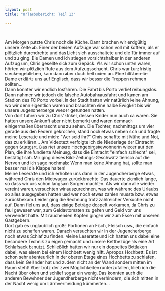 ```yaml
---
layout: post
title: "Urlaubsbericht: Teil 13"

---
```


 

Am Morgen putzte Chris noch die Küche. Dann brachen wir endgültig unsere Zelte ab. Einer der beiden Aufzüge war schon voll mit Koffern, als er plötzlich durchdrehte und das Licht sich ausschaltete und die Tür immer auf und zu ging. Die Damen und ich stiegen vorsichtshalber in den anderen Aufzug um, Chris gesellte sich zum Gepäck. Als wir schon unten waren, hörten wir plötzlich Rufe aus dem Aufzugsschacht. Chris war kurzfristig steckengeblieben, kam dann aber doch heil unten an. Eine hilfsbereite Dame erklärte uns auf Englisch, dass wir besser die Treppen nehmen sollten...  
Dann konnten wir endlich losfahren. Die Fahrt bis Porto verlief reibungslos. Dann nahmen wir jedoch die falsche Autobahnausfahrt und kamen am Stadion des FC Porto vorbei. In der Stadt hatten wir natürlich keine Ahnung, wo wir denn eigentlich waren und brauchten eine halbe Ewigkeit bis wir unsere Jugendherberge wieder gefunden hatten.  
Von dort fuhren wir zu Chris' Onkel, dessen Kinder nun auch da waren. Sie hatten unsere Ankunft aber nicht bemerkt und waren demnach einigermaßen überrascht uns zu sehen. Die Tochter, nachmittags um vier gerade aus den Federn gekrochen, stand noch etwas neben sich und fragte meine Leseratte und mich: "Wer seid ihr?" Chris schaffte mit Mühe und Not, das zu erklären... Am Videotext verfolgte ich die Niederlage der Eintracht gegen Stuttgart. Das rief unsere Hochgebirgsbewohnerin wieder auf den Plan, die ihre fundierte Meinung, dass die Eintracht "einfach schlecht" sei, bestätigt sah. Mir ging dieses Bild-Zeitungs-Geschwätz tierisch auf die Nerven und ich sage nochmals: Wenn man keine Ahnung hat, sollte man besser mal die Klappe halten!  
Meine Leseratte und ich erholten uns dann in der Jugendherberge etwas, während Chris den Mietwagen zurückbrachte. Das dauerte ziemlich lange, so dass wir uns schon langsam Sorgen machten. Als wir dann alle wieder vereint waren, versuchten wir auszurechnen, was wir während des Urlaubs so alles ausgegeben hatten und wer noch etwas zahlen musste bzw. etwas zurückbekam. Leider ging die Rechnung trotz zahlreicher Versuche nicht auf. Dann fiel uns auf, dass einige Beträge doppelt vorkamen, da Chris zu faul gewesen war, zum Geldautomaten zu gehen und Geld von uns verwendet hatte. Mit rauchenden Köpfen gingen wir zum Essen mit unseren Gastgebern.  
Dort gab es unglaublich große Portionen an Fisch, Fleisch usw., die einfach nicht zu schaffen waren. Danach versuchten wir in der Jugendherberge noch etwas Schlaf zu finden. Meine Leseratte und ich hatten uns dabei eine besondere Technik zu eigen gemacht und unsere Bettbezüge als eine Art Schlafsack benutzt. Schließlich hatten wir nur ein doppeltes Bettlaken dabei, was einem bei einem Hochbett wenig hilft. Apropos Hochbett: Es ist schon sehr abenteurlich in der oberen Etage eines Hochbetts zu schlafen, dass kein Geländer hat und zudem nicht an der Wand sondern mitten im Raum steht! Aber trotz der zwei Möglichkeiten runterzufallen, blieb ich die Nacht über oben und schlief sogar ein wenig. Das konnten auch die anderen Bewohner der Jugendherberge nicht verhindern, die sich mitten in der Nacht wenig um Lärmvermeidung kümmerten...

